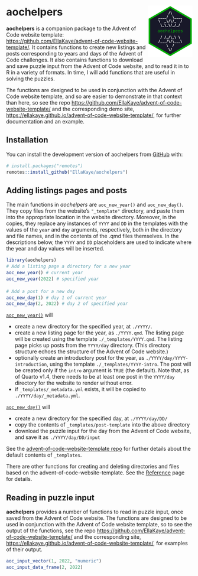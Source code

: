 
<!-- README.md is generated from README.Rmd. Please edit that file -->

# aochelpers <a href="https://ellakaye.github.io/aochelpers/"><img src="man/figures/logo.png" align="right" height="138" /></a>

<!-- badges: start -->
<!-- badges: end -->

**aochelpers** is a companion package to the Advent of Code website
template:
<https://github.com/EllaKaye/advent-of-code-website-template/>. It
contains functions to create new listings and posts corresponding to
years and days of the Advent of Code challenges. It also contains
functions to download and save puzzle input from the Advent of Code
website, and to read it in to R in a variety of formats. In time, I will
add functions that are useful in solving the puzzles.

The functions are designed to be used in conjunction with the Advent of
Code website template, and so are easier to demonstrate in that context
than here, so see the repo
<https://github.com/EllaKaye/advent-of-code-website-template/> and the
corresponding demo site,
<https://ellakaye.github.io/advent-of-code-website-template/>, for
further documentation and an example.

## Installation

You can install the development version of aochelpers from
[GitHub](https://github.com/) with:

``` r
# install.packages("remotes")
remotes::install_github("EllaKaye/aochelpers")
```

## Adding listings pages and posts

The main functions in *aochelpers* are `aoc_new_year()` and
`aoc_new_day()`. They copy files from the website’s `"_template"`
directory, and paste them into the appropriate location in the website
directory. Moreover, in the copies, they replace any instances of `YYYY`
and `DD` in the templates with the values of the `year` and `day`
arguments, respectively, both in the directory and file names, and in
the contents of the .qmd files themselves. In the descriptions below,
the `YYYY` and `DD` placeholders are used to indicate where the year and
day values will be inserted.

``` r
library(aochelpers)
# Add a listing page a directory for a new year
aoc_new_year() # current year 
aoc_new_year(2022) # specified year

# Add a post for a new day
aoc_new_day(1) # day 1 of current year
aoc_new_day(2, 2022) # day 2 of specified year
```

[`aoc_new_year()`](https://ellakaye.github.io/aochelpers/reference/aoc_new_year.html)
will

- create a new directory for the specified year, at `./YYYY/`.
- create a new listing page for the year, as `./YYYY.qmd`. The listing
  page will be created using the template `./_templates/YYYY.qmd`. The
  listing page picks up posts from the `YYYY/day` directory. (This
  directory structure echoes the structure of the Advent of Code
  website.)
- optionally create an introductory post for the year, as
  `./YYYY/day/YYYY-introduction`, using the template
  `./_templates/YYYY-intro`. The post will be created only if the
  `intro` argument is `TRUE` (the default). Note that, as of Quarto
  v1.4, there needs to be at least one post in the `YYYY/day` directory
  for the website to render without error.
- if `_templates/_metadata.yml` exists, it will be copied to
  `./YYYY/day/_metadata.yml`.

[`aoc_new_day()`](https://ellakaye.github.io/aochelpers/reference/aoc_new_day.html)
will

- create a new directory for the specified day, at `./YYYY/day/DD/`
- copy the contents of `_templates/post-template` into the above
  directory
- download the puzzle input for the day from the Advent of Code website,
  and save it as `./YYYY/day/DD/input`

See the [advent-of-code-website-template
repo](https://gihub.com/EllaKaye/advent-of-code-website-template) for
further details about the default contents of `_templates`.

There are other functions for creating and deleting directories and
files based on the advent-of-code-website-template. See the
[Reference](https://ellakaye.github.io/aochelpers/reference/index.html)
page for details.

## Reading in puzzle input

**aochelpers** provides a number of functions to read in puzzle input,
once saved from the Advent of Code website. The functions are designed
to be used in conjunction with the Advent of Code website template, so
to see the output of the functions, see the repo
<https://github.com/EllaKaye/advent-of-code-website-template/> and the
corresponding site,
<https://ellakaye.github.io/advent-of-code-website-template/>, for
examples of their output.

``` r
aoc_input_vector(1, 2022, "numeric")
aoc_input_data_frame(2, 2022)
```
